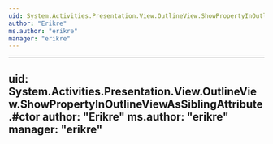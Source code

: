 ```yaml
---
uid: System.Activities.Presentation.View.OutlineView.ShowPropertyInOutlineViewAsSiblingAttribute
author: "Erikre"
ms.author: "erikre"
manager: "erikre"
---
```


---
uid: System.Activities.Presentation.View.OutlineView.ShowPropertyInOutlineViewAsSiblingAttribute.#ctor
author: "Erikre"
ms.author: "erikre"
manager: "erikre"
---
